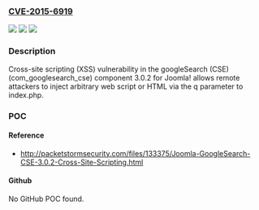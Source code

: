 ### [CVE-2015-6919](https://cve.mitre.org/cgi-bin/cvename.cgi?name=CVE-2015-6919)
![](https://img.shields.io/static/v1?label=Product&message=n%2Fa&color=blue)
![](https://img.shields.io/static/v1?label=Version&message=n%2Fa&color=blue)
![](https://img.shields.io/static/v1?label=Vulnerability&message=n%2Fa&color=brighgreen)

### Description

Cross-site scripting (XSS) vulnerability in the googleSearch (CSE) (com_googlesearch_cse) component 3.0.2 for Joomla! allows remote attackers to inject arbitrary web script or HTML via the q parameter to index.php.

### POC

#### Reference
- http://packetstormsecurity.com/files/133375/Joomla-GoogleSearch-CSE-3.0.2-Cross-Site-Scripting.html

#### Github
No GitHub POC found.


